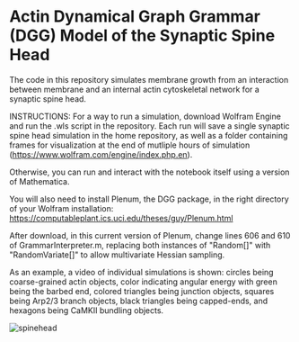 # Actin Dynamical Graph Grammar (DGG) Model of the Synaptic Spine Head
The code in this repository simulates membrane growth from an interaction between membrane and an internal actin cytoskeletal network for a synaptic spine head.

INSTRUCTIONS: For a way to run a simulation, download Wolfram Engine and run the .wls script in the repository. Each run will save a single synaptic spine head simulation in the home repository, as well as a folder containing frames for visualization at the end of mutliple hours of simulation (https://www.wolfram.com/engine/index.php.en).

Otherwise, you can run and interact with the notebook itself using a version of Mathematica.

You will also need to install Plenum, the DGG package, in the right directory of your Wolfram installation: https://computableplant.ics.uci.edu/theses/guy/Plenum.html

After download, in this current version of Plenum, change lines 606 and 610 of GrammarInterpreter.m, replacing both instances of "Random[]" with "RandomVariate[]" to allow multivariate Hessian sampling.

As an example, a video of individual simulations is shown: circles being coarse-grained actin objects, color indicating angular energy with green being the barbed end, colored triangles being junction objects, squares being Arp2/3 branch objects, black triangles being capped-ends, and hexagons being CaMKII bundling objects.

![spinehead](https://github.com/user-attachments/assets/3ce5a407-11a6-4c15-af8e-160d8513172e)


